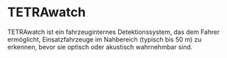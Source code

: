 # TETRAwatch
TETRAwatch ist ein fahrzeuginternes Detektionssystem, das dem Fahrer ermöglicht, Einsatzfahrzeuge im Nahbereich (typisch bis 50 m) zu erkennen, bevor sie optisch oder akustisch wahrnehmbar sind. 
